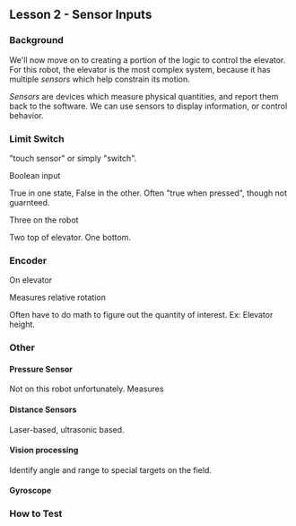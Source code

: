 
## Lesson 2 - Sensor Inputs

### Background

We'll now move on to creating a portion of the logic to control the elevator. For this robot, the elevator is the most complex system, because it has multiple _sensors_ which help constrain its motion.

_Sensors_ are devices which measure physical quantities, and report them back to the software. We can use sensors to display information, or control behavior. 

### Limit Switch

"touch sensor" or simply "switch". 

Boolean input

True in one state, False in the other. Often "true when pressed", though not guarnteed.

Three on the robot

Two top of elevator. One bottom.

### Encoder

On elevator

Measures relative rotation

Often have to do math to figure out the quantity of interest. Ex: Elevator height.

### Other 

#### Pressure Sensor

Not on this robot unfortunately. Measures 

#### Distance Sensors

Laser-based, ultrasonic based.

#### Vision processing

Identify angle and range to special targets on the field.

#### Gyroscope



### How to Test

